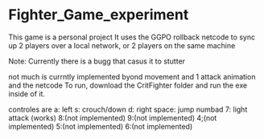 # Fighter_Game_experiment
This game is a personal project
It uses the GGPO rollback netcode to sync up 2 players over a local network, or 2 players on the same machine

Note: Currently there is a bugg that casus it to stutter


not much is currntly implemented byond movement and 1 attack animation and the netcode
To run, download the CritFighter folder and run the exe inside of it.

controles are 
a: left
s: crouch/down
d: right
space: jump
numbad 
  7: light attack (works)
  8:(not implemented)
  9:(not implemented)
  4;(not implemented)
  5:(not implemented)
  6:(not implemented)
